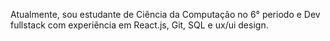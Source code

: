 Atualmente, sou estudante de Ciência da Computação no 6° periodo e Dev fullstack com experiência em React.js, Git, SQL e ux/ui design.


